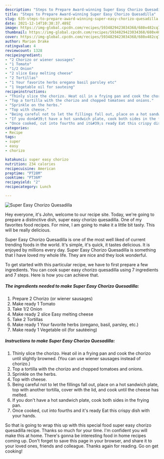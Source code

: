 ```yaml
---
description: "Steps to Prepare Award-winning Super Easy Chorizo Quesadilla"
title: "Steps to Prepare Award-winning Super Easy Chorizo Quesadilla"
slug: 635-steps-to-prepare-award-winning-super-easy-chorizo-quesadilla
date: 2021-12-14T10:38:37.489Z
image: https://img-global.cpcdn.com/recipes/5934829423034368/680x482cq70/super-easy-chorizo-quesadilla-recipe-main-photo.jpg
thumbnail: https://img-global.cpcdn.com/recipes/5934829423034368/680x482cq70/super-easy-chorizo-quesadilla-recipe-main-photo.jpg
cover: https://img-global.cpcdn.com/recipes/5934829423034368/680x482cq70/super-easy-chorizo-quesadilla-recipe-main-photo.jpg
author: Marion Drake
ratingvalue: 4
reviewcount: 1328
recipeingredient:
- "2 Chorizo or wiener sausages"
- "1 Tomato"
- "1/2 Onion"
- "2 slice Easy melting cheese"
- "2 Tortillas"
- "1 Your favorite herbs oregano basil parsley etc"
- "1 Vegetable oil for sauteing"
recipeinstructions:
- "Thinly slice the chorizo. Heat oil in a frying pan and cook the chorizo until slightly browned. (You can use wiener sausages instead of chorizo.)"
- "Top a tortilla with the chorizo and chopped tomatoes and onions."
- "Sprinkle on the herbs."
- "Top with cheese."
- "Being careful not to let the fillings fall out, place on a hot sandwich plate, top with another tortilla, cover with the lid, and cook until the cheese has melted."
- "If you don&#39;t have a hot sandwich plate, cook both sides in the frying pan."
- "Once cooked, cut into fourths and it&#39;s ready Eat this crispy dish with your hands."
categories:
- Recipe
tags:
- super
- easy
- chorizo

katakunci: super easy chorizo 
nutrition: 234 calories
recipecuisine: American
preptime: "PT28M"
cooktime: "PT36M"
recipeyield: "2"
recipecategory: Lunch

---
```



![Super Easy Chorizo Quesadilla](https://img-global.cpcdn.com/recipes/5934829423034368/680x482cq70/super-easy-chorizo-quesadilla-recipe-main-photo.jpg)

Hey everyone, it's John, welcome to our recipe site. Today, we're going to prepare a distinctive dish, super easy chorizo quesadilla. One of my favorites food recipes. For mine, I am going to make it a little bit tasty. This will be really delicious.

Super Easy Chorizo Quesadilla is one of the most well liked of current trending foods in the world. It's simple, it's quick, it tastes delicious. It is enjoyed by millions every day. Super Easy Chorizo Quesadilla is something that I have loved my whole life. They are nice and they look wonderful.




To get started with this particular recipe, we have to first prepare a few ingredients. You can cook super easy chorizo quesadilla using 7 ingredients and 7 steps. Here is how you can achieve that.

<!--inarticleads1-->

##### The ingredients needed to make Super Easy Chorizo Quesadilla:

1. Prepare 2 Chorizo (or wiener sausages)
1. Make ready 1 Tomato
1. Take 1/2 Onion
1. Make ready 2 slice Easy melting cheese
1. Take 2 Tortillas
1. Make ready 1 Your favorite herbs (oregano, basil, parsley, etc.)
1. Make ready 1 Vegetable oil (for sautéeing)




<!--inarticleads2-->

##### Instructions to make Super Easy Chorizo Quesadilla:

1. Thinly slice the chorizo. Heat oil in a frying pan and cook the chorizo until slightly browned. (You can use wiener sausages instead of chorizo.)
1. Top a tortilla with the chorizo and chopped tomatoes and onions.
1. Sprinkle on the herbs.
1. Top with cheese.
1. Being careful not to let the fillings fall out, place on a hot sandwich plate, top with another tortilla, cover with the lid, and cook until the cheese has melted.
1. If you don&#39;t have a hot sandwich plate, cook both sides in the frying pan.
1. Once cooked, cut into fourths and it&#39;s ready Eat this crispy dish with your hands.




So that is going to wrap this up with this special food super easy chorizo quesadilla recipe. Thanks so much for your time. I'm confident you will make this at home. There's gonna be interesting food in home recipes coming up. Don't forget to save this page in your browser, and share it to your loved ones, friends and colleague. Thanks again for reading. Go on get cooking!
